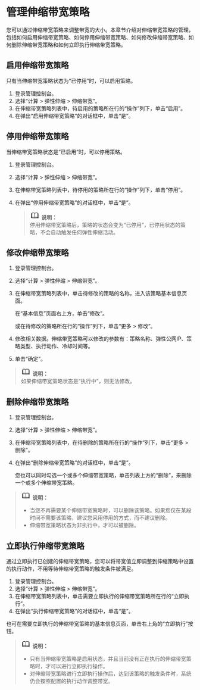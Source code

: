 # 管理伸缩带宽策略<a name="zh-cn_topic_0112331246"></a>

您可以通过伸缩带宽策略来调整带宽的大小。本章节介绍对伸缩带宽策略的管理，包括如何启用伸缩带宽策略、如何停用伸缩带宽策略、如何修改伸缩带宽策略、如何删除伸缩带宽策略和如何立即执行伸缩带宽策略。

## 启用伸缩带宽策略<a name="zh-cn_topic_0042018371_section47602278104932"></a>

只有当伸缩带宽策略状态为“已停用”时，可以启用策略。

1.  登录管理控制台。
2.  选择“计算 \> 弹性伸缩 \> 伸缩带宽”。
3.  在伸缩带宽策略列表中，待启用的策略所在行的“操作”列下，单击“启用”。
4.  在弹出“启用伸缩带宽策略”的对话框中，单击“是”。

## 停用伸缩带宽策略<a name="section25871448152519"></a>

当伸缩带宽策略状态是“已启用”时，可以停用策略。

1.  登录管理控制台。
2.  选择“计算 \> 弹性伸缩 \> 伸缩带宽”。
3.  在伸缩带宽策略列表中，待停用的策略所在行的“操作”列下，单击“停用”。
4.  在弹出“停用伸缩带宽策略”的对话框中，单击“是”。

    >![](public_sys-resources/icon-note.gif) **说明：**   
    >停用伸缩带宽策略后，策略的状态会变为“已停用”，已停用状态的策略，不会自动触发任何弹性伸缩活动。  


## 修改伸缩带宽策略<a name="zh-cn_topic_0042018374_section2227263611026"></a>

1.  登录管理控制台。
2.  选择“计算 \> 弹性伸缩 \> 伸缩带宽”。

1.  在伸缩带宽策略列表中，单击待修改的策略的名称，进入该策略基本信息页面。

    在“基本信息”页面右上方，单击“修改”。

    或在待修改的策略所在行的“操作”列下，单击“更多 \> 修改”。

2.  修改相关数据。伸缩带宽策略可以修改的参数有：策略名称、弹性公网IP、策略类型、执行动作、冷却时间等。
3.  单击“确定”。

>![](public_sys-resources/icon-note.gif) **说明：**   
>如果伸缩带宽策略状态是“执行中”，则无法修改。  

## 删除伸缩带宽策略<a name="zh-cn_topic_0042018375_section1959939911151"></a>

1.  登录管理控制台。
2.  选择“计算 \> 弹性伸缩 \> 伸缩带宽”。
3.  在伸缩带宽策略列表中，在待删除的策略所在行的“操作”列下，单击“更多 \> 删除”。
4.  在弹出“删除伸缩带宽策略”的对话框中，单击“是”。

    您也可以同时勾选一个或多个伸缩带宽策略，单击列表上方的“删除”，来删除一个或多个伸缩带宽策略。


>![](public_sys-resources/icon-note.gif) **说明：**   
>-   当您不再需要某个伸缩带宽策略时，可以删除该策略。如果您仅在某段时间不需要该策略，建议您采用停用的方式，而不建议删除。  
>-   伸缩带宽策略状态为非执行中，才可以被删除。  

## 立即执行伸缩带宽策略<a name="zh-cn_topic_0151018598_sbdc76804de224059adf54b5a048df0e7"></a>

通过立即执行已创建的伸缩带宽策略，您可以将带宽值立即调整到伸缩策略中设置的执行动作，不用等待伸缩带宽策略的触发条件被满足。

1.  登录管理控制台。
2.  选择“计算 \> 弹性伸缩 \> 伸缩带宽”。
3.  在伸缩带宽策略列表中，单击需要立即执行的伸缩带宽策略所在行的“立即执行”。
4.  在弹出“执行伸缩带宽策略”的对话框中，单击“是”。

也可在需要立即执行的伸缩带宽策略的基本信息页面，单击右上角的“立即执行”按钮。

>![](public_sys-resources/icon-note.gif) **说明：**   
>-   只有当伸缩带宽策略是启用状态，并且当前没有正在执行的伸缩带宽策略时，才可以进行立即执行操作。  
>-   对伸缩带宽策略进行立即执行操作后，达到该策略的触发条件时，系统仍会按照配置的执行动作调整带宽。  

